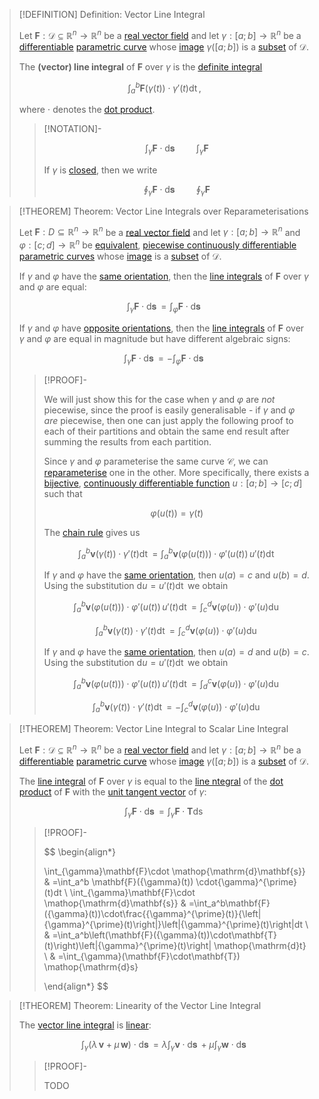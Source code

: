 >[!DEFINITION] Definition: Vector Line Integral
>
>Let $\mathbf{F}: \mathcal{D} \subseteq \mathbb{R}^n \to \mathbb{R}^n$ be a [real vector field](../Real%20Vector%20Field.md) and let $\gamma: [a;b] \to \mathbb{R}^n$ be a [differentiable](../../../Real%20Vector%20Functions/Parametric%20Curves/Differentiation/Differentiability%20of%20Parametric%20Curves.md) [parametric curve](../../../Real%20Vector%20Functions/Parametric%20Curves/Parametric%20Curve.md) whose [image](../../../../Functions/index.md) $\gamma([a;b])$ is a [subset](../../../../../Set%20Theory/index.md) of $\mathcal{D}$.
>
>The **(vector) line integral** of $\mathbf{F}$ over $\gamma$ is the [definite integral](../../../Real%20Functions/Integration/Definite%20Integrals/index.md) 
>
>$$
>\int_a^b \mathbf{F}(\gamma(t)) \cdot \gamma'(t) \mathop{\mathrm{d}t},
>$$
>
>where $\cdot$ denotes the [dot product](../../../../../Algebra/Linear%20Algebra/Matrices/Row%20and%20Column%20Vectors/Real%20Vectors/Real%20Dot%20Product.md).
>
>>[!NOTATION]-
>>
>>$$
>>\int_{\gamma} \mathbf{F} \cdot \mathop{\mathrm{d}\mathbf{s}} \qquad \int_{\gamma} \mathbf{F}
>>$$
>>
>>If $\gamma$ is [closed](../../../Real%20Vector%20Functions/Parametric%20Curves/Closed%20Parametric%20Curve.md), then we write
>>
>>$$
>>\oint_{\gamma} \mathbf{F} \cdot \mathop{\mathrm{d}\mathbf{s}} \qquad \oint_{\gamma} \mathbf{F}
>>$$
>>
>

>[!THEOREM] Theorem: Vector Line Integrals over Reparameterisations
>
>Let $\mathbf{F}: D\subseteq \mathbb{R}^n \to \mathbb{R}^n$ be a [real vector field](../Real%20Vector%20Field.md) and let $\gamma: [a;b] \to \mathbb{R}^n$ and $\varphi: [c;d] \to \mathbb{R}^n$ be [equivalent](../../../Real%20Vector%20Functions/Parametric%20Curves/Equivalence%20of%20Parametric%20Curves.md), [piecewise continuously differentiable](../../../Real%20Vector%20Functions/Parametric%20Curves/Differentiation/Differentiability%20of%20Parametric%20Curves.md) [parametric curves](../../../Real%20Vector%20Functions/Parametric%20Curves/Parametric%20Curve.md) whose [image](../../../../Functions/index.md) is a [subset](../../../../../Set%20Theory/index.md) of $\mathcal{D}$.
>
>If $\gamma$ and $\varphi$ have the [same orientation](../../../Real%20Vector%20Functions/Parametric%20Curves/Orientation.md), then the [line integrals](Vector%20Line%20Integral.md) of $\mathbf{F}$ over $\gamma$ and $\varphi$ are equal:
>
>$$
>\int_{\gamma} \mathbf{F} \cdot \mathop{\mathrm{d}\mathbf{s}} = \int_{\varphi} \mathbf{F} \cdot \mathop{\mathrm{d}\mathbf{s}}
>$$
>
>If $\gamma$ and $\varphi$ have [opposite orientations](../../../Real%20Vector%20Functions/Parametric%20Curves/Orientation.md), then the [line integrals](Vector%20Line%20Integral.md) of $\mathbf{F}$ over $\gamma$ and $\varphi$ are equal in magnitude but have different algebraic signs:
>
>$$
>\int_{\gamma} \mathbf{F} \cdot \mathop{\mathrm{d}\mathbf{s}} = -\int_{\varphi} \mathbf{F} \cdot \mathop{\mathrm{d}\mathbf{s}}
>$$
>
>>[!PROOF]-
>>
>>We will just show this for the case when $\gamma$ and $\varphi$ are *not* piecewise, since the proof is easily generalisable - if $\gamma$ and $\varphi$ *are* piecewise, then one can just apply the following proof to each of their partitions and obtain the same end result after summing the results from each partition.
>>
>>Since $\gamma$ and $\varphi$ parameterise the same curve $\mathcal{C}$, we can [reparameterise](../../../../../Geometry/Euclidean%20Geometry/Curves/index.md) one in the other. More specifically, there exists a [bijective](../../../../Functions/Types%20of%20Functions/Bijection.md), [continuously differentiable function](../../../Real%20Functions/Differentiation/index.md) $u: [a;b] \to [c;d]$ such that
>>
>>$$
>>\varphi(u(t)) = \gamma (t)
>>$$
>>
>>The [chain rule](../../../Real%20Vector%20Functions/Parametric%20Curves/Differentiation/Differentiation%20Rules%20for%20Curve%20Parameterisations.md#^chainrule) gives us
>>
>>$$
>>\int_a^b \boldsymbol{v}(\gamma(t))\cdot \gamma' (t)\mathop{\mathrm{d}t} = \int_a^b \boldsymbol{v}(\varphi(u(t))) \cdot \varphi' (u(t)) \,u'(t) \mathop{\mathrm{d}t}
>>$$
>>
>>If $\gamma$ and $\varphi$ have the [same orientation](../../../../../Geometry/Euclidean%20Geometry/Curves/index.md), then $u(a) = c$ and $u(b) = d$. Using the substitution $\mathrm{d}u = u'(t) \mathop{\mathrm{d}t}$ we obtain
>>
>>$$
>>\int_a^b \boldsymbol{v}(\varphi(u(t))) \cdot \varphi' (u(t)) \,u'(t) \mathop{\mathrm{d}t} = \int_c^d \boldsymbol{v}(\varphi(u)) \cdot \varphi' (u) \mathop{\mathrm{d}u}
>>$$
>>
>>$$
>>\int_a^b \boldsymbol{v}(\gamma(t))\cdot \gamma' (t)\mathop{\mathrm{d}t} = \int_c^d \boldsymbol{v}(\varphi(u)) \cdot \varphi' (u) \mathop{\mathrm{d}u}
>>$$
>>
>>If $\gamma$ and $\varphi$ have the [same orientation](../../../../../Geometry/Euclidean%20Geometry/Curves/index.md), then $u(a) = d$ and $u(b) = c$. Using the substitution $\mathrm{d}u = u'(t) \mathop{\mathrm{d}t}$ we obtain
>>
>>$$
>>\int_a^b \boldsymbol{v}(\varphi(u(t))) \cdot \varphi' (u(t)) \,u'(t) \mathop{\mathrm{d}t} = \int_d^c \boldsymbol{v}(\varphi(u)) \cdot \varphi' (u) \mathop{\mathrm{d}u}
>>$$
>>
>>$$
>>\int_a^b \boldsymbol{v}(\gamma(t))\cdot \gamma' (t)\mathop{\mathrm{d}t} = - \int_c^d \boldsymbol{v}(\varphi(u)) \cdot \varphi' (u) \mathop{\mathrm{d}u}
>>$$
>>
>

>[!THEOREM] Theorem: Vector Line Integral to Scalar Line Integral
>
>Let $\mathbf{F}: \mathcal{D} \subseteq \mathbb{R}^n \to \mathbb{R}^n$ be a [real vector field](../Real%20Vector%20Field.md) and let $\gamma: [a;b] \to \mathbb{R}^n$ be a [differentiable](../../../Real%20Vector%20Functions/Parametric%20Curves/Differentiation/Differentiability%20of%20Parametric%20Curves.md) [parametric curve](../../../Real%20Vector%20Functions/Parametric%20Curves/Parametric%20Curve.md) whose [image](../../../../Functions/index.md) $\gamma([a;b])$ is a [subset](../../../../../Set%20Theory/index.md) of $\mathcal{D}$.
>
>The [line integral](Vector%20Line%20Integral.md) of $\mathbf{F}$ over $\gamma$ is equal to the [line ntegral](../../../Real%20Vector%20Functions/Scalar%20Fields/Integration/Scalar%20Line%20Integrals.md) of the [dot product](../../../../../Algebra/Linear%20Algebra/Matrices/Row%20and%20Column%20Vectors/Real%20Vectors/Real%20Dot%20Product.md) of $\mathbf{F}$ with the [unit tangent vector](../../../Real%20Vector%20Functions/Parametric%20Curves/Differentiation/Tangent%20Vector.md) of $\gamma$:
>
>$$
>\int_{\gamma} \mathbf{F} \cdot \mathop{\mathrm{d}\mathbf{s}} = \int_{\gamma} \mathbf{F} \cdot \mathbf{T} \mathop{\mathrm{d}s}
>$$
>
>>[!PROOF]-
>>
>>$$
>>\begin{align*}
>>
>>\int_{\gamma}\mathbf{F}\cdot \mathop{\mathrm{d}\mathbf{s}} & =\int_a^b \mathbf{F}({\gamma}(t)) \cdot{\gamma}^{\prime}(t)dt \\
>>\int_{\gamma}\mathbf{F}\cdot \mathop{\mathrm{d}\mathbf{s}} & =\int_a^b\mathbf{F}({\gamma}(t))\cdot\frac{{\gamma}^{\prime}(t)}{\left\|{\gamma}^{\prime}(t)\right\|}\left\|{\gamma}^{\prime}(t)\right\|dt \\
>>& =\int_a^b\left(\mathbf{F}({\gamma}(t))\cdot\mathbf{T}(t)\right)\left\|{\gamma}^{\prime}(t)\right\| \mathop{\mathrm{d}t} \\
>>& =\int_{\gamma}(\mathbf{F}\cdot\mathbf{T}) \mathop{\mathrm{d}s}
>>
>>\end{align*}
>>$$
>>
>

>[!THEOREM] Theorem: Linearity of the Vector Line Integral
>
>The [vector line integral](Vector%20Line%20Integral.md) is [linear](../../../../../Algebra/Linear%20Algebra/Linear%20Transformations/Linear%20Transformation.md):
>
>$$
>\int_{\gamma} (\lambda\, \boldsymbol{v} +\mu \, \boldsymbol{w})\cdot\mathop{\mathrm{d}\boldsymbol{s}} = \lambda\int_{\gamma} \boldsymbol{v}\cdot\mathop{\mathrm{d}\boldsymbol{s}} + \mu \int_{\gamma} \boldsymbol{w}\cdot \mathop{\mathrm{d}\boldsymbol{s}}
>$$
>
>>[!PROOF]-
>>
>>TODO
>>
>

